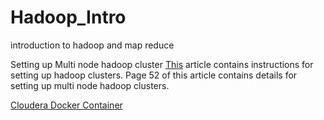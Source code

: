 # Hadoop_Intro
introduction to hadoop and map reduce

Setting up Multi node hadoop cluster
[This](https://moodle.niituniversity.in/moodle/pluginfile.php/37824/mod_resource/content/1/hadoop_tutorial%20Installation%20guide.pdf) article contains instructions for setting up hadoop clusters. Page 52 of this article contains details for setting up multi node hadoop clusters.

[Cloudera Docker Container](https://www.cloudera.com/documentation/enterprise/5-6-x/topics/quickstart_docker_container.html)